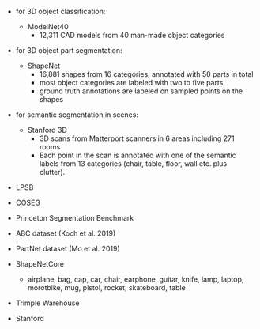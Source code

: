 - for 3D object classification:
    - ModelNet40
        - 12,311 CAD models from 40 man-made object categories
- for 3D object part segmentation:
    - ShapeNet
        - 16,881 shapes from 16 categories, annotated with 50 parts in total
        - most object categories are labeled with two to five parts
        - ground truth annotations are labeled on sampled points on the shapes
- for semantic segmentation in scenes:
    - Stanford 3D 
        - 3D scans from Matterport scanners in 6 areas including 271 rooms
        - Each point in the scan is annotated with one of the semantic labels from 13 categories (chair, table, floor, wall etc. plus clutter).


- LPSB
- COSEG
- Princeton Segmentation Benchmark
- ABC dataset (Koch et al. 2019)
- PartNet dataset (Mo et al. 2019)
- ShapeNetCore 
    - airplane, bag, cap, car, chair, earphone, guitar, knife, lamp, laptop, morotbike, mug, pistol, rocket, skateboard, table
- Trimple Warehouse
- Stanford 